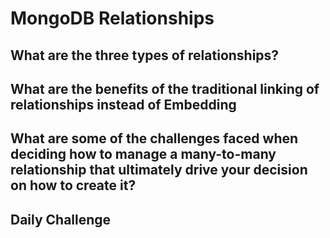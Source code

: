 # MongoDB Relationships

## What are the three types of relationships?

## What are the benefits of the traditional linking of relationships instead of Embedding

## What are some of the challenges faced when deciding how to manage a many-to-many relationship that ultimately drive your decision on how to create it?

## Daily Challenge